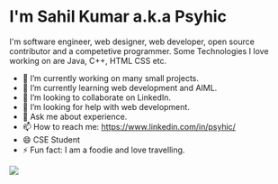<h1>I'm Sahil Kumar a.k.a Psyhic</h1>

I'm software engineer, web designer, web developer, open source contributor and a competetive programmer.
Some Technologies I love working on are Java, C++, HTML CSS etc.

- 🔭 I’m currently working on many small projects.
- 🌱 I’m currently learning web development and AIML.
- 👯 I’m looking to collaborate on LinkedIn.
- 🤔 I’m looking for help with web development.
- 💬 Ask me about experience.
- 📫 How to reach me: https://www.linkedin.com/in/psyhic/
- 😄 CSE Student
- ⚡ Fun fact: I am a foodie and love travelling.

<img align="center" src="https://github-readme-stats.vercel.app/api/<CARD_TYPE>/?username=<Pshyhic>&theme=<THEME_NAME>" />



